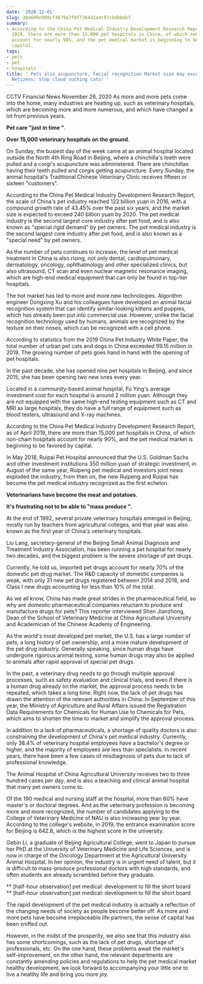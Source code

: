 ```yaml
---
date: '2020-12-01'
slug: 38a609e980cf4879e7f8f728442a4c97cb4bbdef
summary:
- According to the China Pet Medical Industry Development Research Report, as of April
  2019, there are more than 15,000 pet hospitals in China, of which non-chain hospitals
  account for nearly 90%, and the pet medical market is beginning to be favored by
  capital.
tags:
- pets
- pet
- hospitals
title: ' Pets also acupuncture, facial recognition Market size may exceed $240 billion!
  Netizens: Stop cloud sucking cats! '
---
```


 CCTV Financial News November 26, 2020
As more and more pets come into the home, many industries are heating up, such as veterinary hospitals, which are becoming more and more numerous, and which have changed a lot from previous years.

 **Pet care "just in time "**.

 **Over 15,000 veterinary hospitals on the ground**.

On Sunday, the busiest day of the week came at an animal hospital located outside the North 4th Ring Road in Beijing, where a chinchilla's teeth were pulled and a corgi's acupuncture was administered. There are chinchillas having their teeth pulled and corgis getting acupuncture. Every Sunday, the animal hospital's Traditional Chinese Veterinary Clinic receives fifteen or sixteen "customers".

According to the China Pet Medical Industry Development Research Report, the scale of China's pet industry reached 122 billion yuan in 2016, with a compound growth rate of 43.45% over the past six years, and the market size is expected to exceed 240 billion yuan by 2020. The pet medical industry is the second largest core industry after pet food, and is also known as "special rigid demand" by pet owners. The pet medical industry is the second largest core industry after pet food, and is also known as a "special need" by pet owners.

As the number of pets continues to increase, the level of pet medical treatment in China is also rising, not only dental, cardiopulmonary, dermatology, oncology, ophthalmology and other specialized clinics, but also ultrasound, CT scan and even nuclear magnetic resonance imaging, which are high-end medical equipment that can only be found in top-tier hospitals.

The hot market has led to more and more new technologies. Algorithm engineer Dongxing Xu and his colleagues have developed an animal facial recognition system that can identify similar-looking kittens and puppies, which has already been put into commercial use. However, unlike the facial recognition technology used by humans, animals are recognized by the texture on their noses, which can be recognized with a cell phone.

According to statistics from the 2019 China Pet Industry White Paper, the total number of urban pet cats and dogs in China exceeded 99.15 million in 2019. The growing number of pets goes hand in hand with the opening of pet hospitals.

In the past decade, she has opened nine pet hospitals in Beijing, and since 2015, she has been opening two new ones every year.

Located in a community-based animal hospital, Fu Ying's average investment cost for each hospital is around 2 million yuan. Although they are not equipped with the same high-end testing equipment such as CT and MRI as large hospitals, they do have a full range of equipment such as blood testers, ultrasound and X-ray machines.

According to the China Pet Medical Industry Development Research Report, as of April 2019, there are more than 15,000 pet hospitals in China, of which non-chain hospitals account for nearly 90%, and the pet medical market is beginning to be favored by capital.

In May 2018, Ruipai Pet Hospital announced that the U.S. Goldman Sachs and other investment institutions 350 million yuan of strategic investment, in August of the same year, Ruipeng pet medical and investors joint news exploded the industry, from then on, the new Ruipeng and Ruipai has become the pet medical industry recognized as the first echelon.

 **Veterinarians have become the meat and potatoes**.

 **It's frustrating not to be able to "mass produce "**.

At the end of 1992, several private veterinary hospitals emerged in Beijing, mostly run by teachers from agricultural colleges, and that year was also known as the first year of China's veterinary hospitals.

Liu Lang, secretary-general of the Beijing Small Animal Diagnosis and Treatment Industry Association, has been running a pet hospital for nearly two decades, and the biggest problem is the severe shortage of pet drugs.

Currently, he told us, imported pet drugs account for nearly 70% of the domestic pet drug market. The R&amp;D capacity of domestic companies is weak, with only 31 new pet drugs registered between 2014 and 2018, and Class I new drugs accounting for less than 10% of the total.

As we all know, China has made great strides in the pharmaceutical field, so why are domestic pharmaceutical companies reluctant to produce and manufacture drugs for pets? This reporter interviewed Shen Jianzhong, Dean of the School of Veterinary Medicine at China Agricultural University and Academician of the Chinese Academy of Engineering.

As the world's most developed pet market, the U.S. has a large number of pets, a long history of pet ownership, and a more mature development of the pet drug industry. Generally speaking, since human drugs have undergone rigorous animal testing, some human drugs may also be applied to animals after rapid approval of special pet drugs.

In the past, a veterinary drug needs to go through multiple approval processes, such as safety evaluation and clinical trials, and even if there is a human drug already on the market, the approval process needs to be repeated, which takes a long time. Right now, the lack of pet drugs has drawn the attention of the relevant authorities in China. In September of this year, the Ministry of Agriculture and Rural Affairs issued the Registration Data Requirements for Chemicals for Human Use to Chemicals for Pets, which aims to shorten the time to market and simplify the approval process.

In addition to a lack of pharmaceuticals, a shortage of quality doctors is also constraining the development of China's pet medical industry. Currently, only 38.4% of veterinary hospital employees have a bachelor's degree or higher, and the majority of employees are less than specialists. In recent years, there have been a few cases of misdiagnosis of pets due to lack of professional knowledge.

The Animal Hospital of China Agricultural University receives two to three hundred cases per day, and is also a teaching and clinical animal hospital that many pet owners come to.

Of the 190 medical and nursing staff at the hospital, more than 60% have master's or doctoral degrees. And as the veterinary profession is becoming more and more recognized, the number of candidates applying to the College of Veterinary Medicine of NAU is also increasing year by year. According to the college's website, in 2019, the entrance examination score for Beijing is 642.8, which is the highest score in the university.

Gebin Li, a graduate of Beijing Agricultural College, went to Japan to pursue her PhD at the University of Veterinary Medicine and Life Sciences, and is now in charge of the Oncology Department at the Agricultural University Animal Hospital. In her opinion, the industry is in urgent need of talent, but it is difficult to mass-produce professional doctors with high standards, and often students are already scrambled before they graduate.

 ** [half-hour observation] pet medical: development to fill the short board ** [half-hour observation] pet medical: development to fill the short board

The rapid development of the pet medical industry is actually a reflection of the changing needs of society as people become better off. As more and more pets have become irreplaceable life partners, the sense of capital has been sniffed out.

However, in the midst of the prosperity, we also see that this industry also has some shortcomings, such as the lack of pet drugs, shortage of professionals, etc. On the one hand, these problems await the market's self-improvement, on the other hand, the relevant departments are constantly amending policies and regulations to help the pet medical market healthy development, we look forward to accompanying your little one to live a healthy life and bring you more joy.

 
        